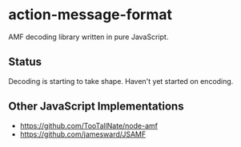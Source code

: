# action-message-format

AMF decoding library written in pure JavaScript.

## Status

Decoding is starting to take shape. Haven't yet started on encoding.

## Other JavaScript Implementations

- https://github.com/TooTallNate/node-amf
- https://github.com/jamesward/JSAMF
